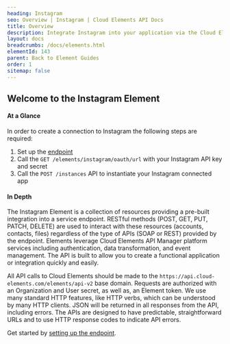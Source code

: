 ```yaml
---
heading: Instagram
seo: Overview | Instagram | Cloud Elements API Docs
title: Overview
description: Integrate Instagram into your application via the Cloud Elements APIs.
layout: docs
breadcrumbs: /docs/elements.html
elementId: 143
parent: Back to Element Guides
order: 1
sitemap: false
---
```


## Welcome to the Instagram Element


#### At a Glance

In order to create a connection to Instagram the following steps are required:

1. Set up the [endpoint](instagram-endpoint-setup.html)
2. Call the `GET /elements/instagram/oauth/url` with your Instagram API key and secret
3. Call the `POST /instances` API to instantiate your Instagram connected app

#### In Depth

The Instagram Element is a collection of resources providing a pre-built integration into a service endpoint. RESTful methods (POST, GET, PUT, PATCH, DELETE) are used to interact with these resources (accounts, contacts, files) regardless of the type of APIs (SOAP or REST) provided by the endpoint. Elements leverage Cloud Elements API Manager platform services including authentication, data transformation, and event management.  The API is built to allow you to create a functional application or integration quickly and easily.

All API calls to Cloud Elements should be made to the `https://api.cloud-elements.com/elements/api-v2` base domain. Requests are authorized with an Organization and User secret, as well as, an Element token.  We use many standard HTTP features, like HTTP verbs, which can be understood by many HTTP clients. JSON will be returned in all responses from the API, including errors. The APIs are designed to have predictable, straightforward URLs and to use HTTP response codes to indicate API errors.

Get started by [setting up the endpoint](instagram-endpoint-setup.html).
